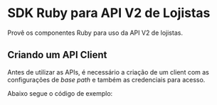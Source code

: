 # SDK Ruby para API V2 de Lojistas

Provê os componentes Ruby para uso da API V2 de lojistas.

## Criando um API Client

Antes de utilizar as APIs, é necessário a criação de um client com as configurações de _base path_ e também as credenciais para acesso.

Abaixo segue o código de exemplo: